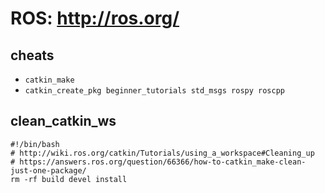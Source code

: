 # ROS: http://ros.org/

## cheats
* `catkin_make`
* `catkin_create_pkg beginner_tutorials std_msgs rospy roscpp`

## clean_catkin_ws
```
#!/bin/bash
# http://wiki.ros.org/catkin/Tutorials/using_a_workspace#Cleaning_up
# https://answers.ros.org/question/66366/how-to-catkin_make-clean-just-one-package/
rm -rf build devel install
```
